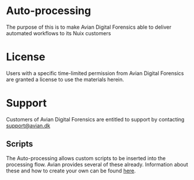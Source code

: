 # Auto-processing
The purpose of this is to make Avian Digital Forensics able to deliver automated workflows to its Nuix customers

# License
Users with a specific time-limited permission from Avian Digital Forensics are granted a license to use the materials herein.

# Support
Customers of Avian Digital Forensics are entitled to support by contacting support@avian.dk

## Scripts
The Auto-processing allows custom scripts to be inserted into the processing flow.
Avian provides several of these already.
Information about these and how to create your own can be found [here](https://github.com/avian-digital-forensics/avian-scripts/tree/master/_root/inapp-scripts/automation-scripts).
